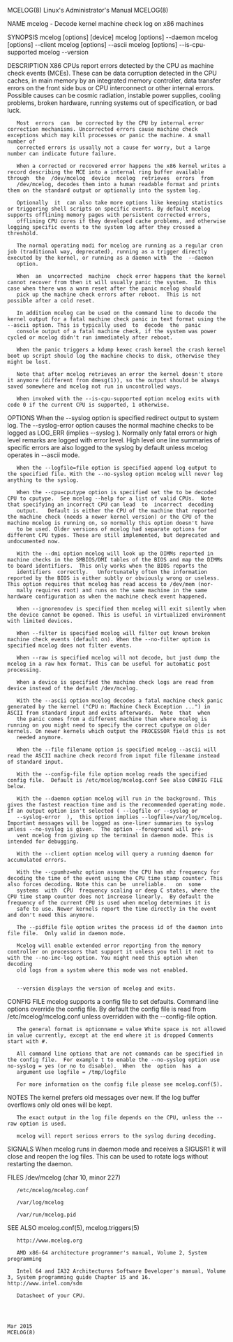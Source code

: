 MCELOG(8)                                                                               Linux's Administrator's Manual                                                                              MCELOG(8)



NAME
       mcelog - Decode kernel machine check log on x86 machines

SYNOPSIS
       mcelog [options] [device]
       mcelog [options] --daemon
       mcelog [options] --client
       mcelog [options] --ascii
       mcelog [options] --is-cpu-supported
       mcelog --version

DESCRIPTION
       X86  CPUs report errors detected by the CPU as machine check events (MCEs).  These can be data corruption detected in the CPU caches, in main memory by an integrated memory controller, data transfer
       errors on the front side bus or CPU interconnect or other internal errors.  Possible causes can be cosmic radiation, instable power supplies, cooling problems, broken hardware, running  systems  out
       of specification, or bad luck.

       Most  errors  can  be corrected by the CPU by internal error correction mechanisms. Uncorrected errors cause machine check exceptions which may kill processes or panic the machine. A small number of
       corrected errors is usually not a cause for worry, but a large number can indicate future failure.

       When a corrected or recovered error happens the x86 kernel writes a record describing the MCE into a internal ring buffer available through  the  /dev/mcelog  device  mcelog  retrieves  errors  from
       /dev/mcelog, decodes them into a human readable format and prints them on the standard output or optionally into the system log.

       Optionally  it  can also take more options like keeping statistics or triggering shell scripts on specific events. By default mcelog supports offlining memory pages with persistent corrected errors,
       offlining CPU cores if they developed cache problems, and otherwise logging specific events to the system log after they crossed a threshold.

       The normal operating modi for mcelog are running as a regular cron job (traditional way, deprecated), running as a trigger directly executed by the kernel, or running as a daemon with  the  --daemon
       option.

       When  an  uncorrected  machine  check error happens that the kernel cannot recover from then it will usually panic the system.  In this case when there was a warm reset after the panic mcelog should
       pick up the machine check errors after reboot.  This is not possible after a cold reset.

       In addition mcelog can be used on the command line to decode the kernel output for a fatal machine check panic in text format using the --ascii option. This is typically used  to  decode  the  panic
       console output of a fatal machine check, if the system was power cycled or mcelog didn't run immediately after reboot.

       When the panic triggers a kdump kexec crash kernel the crash kernel boot up script should log the machine checks to disk, otherwise they might be lost.

       Note that after mcelog retrieves an error the kernel doesn't store it anymore (different from dmesg(1)), so the output should be always saved somewhere and mcelog not run in uncontrolled ways.

       When invoked with the --is-cpu-supported option mcelog exits with code 0 if the current CPU is supported, 1 otherwise.


OPTIONS
       When  the  --syslog  option  is  specified  redirect output to system log. The --syslog-error option causes the normal machine checks to be logged as LOG_ERR (implies --syslog ). Normally only fatal
       errors or high level remarks are logged with error level.  High level one line summaries of specific errors are also logged to the syslog by default unless mcelog operates in --ascii mode.

       When the --logfile=file option is specified append log output to the specified file. With the --no-syslog option mcelog will never log anything to the syslog.

       When the --cpu=cputype option is specified set the to be decoded CPU to cputype.  See mcelog --help for a list of valid CPUs.  Note that specifying an incorrect CPU can lead  to  incorrect  decoding
       output.   Default is either the CPU of the machine that reported the machine check (needs a newer kernel version) or the CPU of the machine mcelog is running on, so normally this option doesn't have
       to be used. Older versions of mcelog had separate options for different CPU types. These are still implemented, but deprecated and undocumented now.

       With the --dmi option mcelog will look up the DIMMs reported in machine checks in the SMBIOS/DMI tables of the BIOS and map the DIMMs to board identifiers.  This only works when the BIOS reports the
       identifiers  correctly.   Unfortunately often the information reported by the BIOS is either subtly or obviously wrong or useless.  This option requires that mcelog has read access to /dev/mem (nor-
       mally requires root) and runs on the same machine in the same hardware configuration as when the machine check event happened.

       When --ignorenodev is specified then mcelog will exit silently when the device cannot be opened. This is useful in virtualized environment with limited devices.

       When --filter is specified mcelog will filter out known broken machine check events (default on). When the --no-filter option is specified mcelog does not filter events.

       When --raw is specified mcelog will not decode, but just dump the mcelog in a raw hex format. This can be useful for automatic post processing.

       When a device is specified the machine check logs are read from device instead of the default /dev/mcelog.

       With the --ascii option mcelog decodes a fatal machine check panic generated by the kernel ("CPU n: Machine Check Exception ...") in ASCII from standard input and exits afterwards.  Note  that  when
       the panic comes from a different machine than where mcelog is running on you might need to specify the correct cputype on older kernels. On newer kernels which output the PROCESSOR field this is not
       needed anymore.

       When the --file filename option is specified mcelog --ascii will read the ASCII machine check record from input file filename instead of standard input.

       With the --config-file file option mcelog reads the specified config file.  Default is /etc/mcelog/mcelog.conf See also CONFIG FILE below.

       With the --daemon option mcelog will run in the background. This gives the fastest reaction time and is the recommended operating mode.  If an output option isn't selected ( --logfile or --syslog or
       --syslog-error  ),  this option implies --logfile=/var/log/mcelog.  Important messages will be logged as one-liner summaries to syslog unless --no-syslog is given.  The option --foreground will pre-
       vent mcelog from giving up the terminal in daemon mode. This is intended for debugging.

       With the --client option mcelog will query a running daemon for accumulated errors.

       With the --cpumhz=mhz option assume the CPU has mhz frequency for decoding the time of the event using the CPU time stamp counter. This also forces decoding. Note this can be  unreliable.   on  some
       systems  with  CPU  frequency scaling or deep C states, where the CPU time stamp counter does not increase linearly.  By default the frequency of the current CPU is used when mcelog determines it is
       safe to use. Newer kernels report the time directly in the event and don't need this anymore.

       The --pidfile file option writes the process id of the daemon into file file.  Only valid in daemon mode.

       Mcelog will enable extended error reporting from the memory controller on processors that support it unless you tell it not to with the --no-imc-log option. You might need this option when  decoding
       old logs from a system where this mode was not enabled.


       --version displays the version of mcelog and exits.


CONFIG FILE
       mcelog supports a config file to set defaults. Command line options override the config file. By default the config file is read from /etc/mcelog/mcelog.conf unless overridden with the --config-file
       option.

       The general format is optionname = value White space is not allowed in value currently, except at the end where it is dropped Comments start with #.

       All command line options that are not commands can be specified in the config file.  For example t to enable the --no-syslog option use no-syslog = yes (or no to disable).  When  the  option  has  a
       argument use logfile = /tmp/logfile

       For more information on the config file please see mcelog.conf(5).


NOTES
       The kernel prefers old messages over new. If the log buffer overflows only old ones will be kept.

       The exact output in the log file depends on the CPU, unless the --raw option is used.

       mcelog will report serious errors to the syslog during decoding.


SIGNALS
       When mcelog runs in daemon mode and receives a SIGUSR1 it will close and reopen the log files. This can be used to rotate logs without restarting the daemon.


FILES
       /dev/mcelog (char 10, minor 227)

       /etc/mcelog/mcelog.conf

       /var/log/mcelog

       /var/run/mcelog.pid


SEE ALSO
       mcelog.conf(5), mcelog.triggers(5)

       http://www.mcelog.org

       AMD x86-64 architecture programmer's manual, Volume 2, System programming

       Intel 64 and IA32 Architectures Software Developer's manual, Volume 3, System programming guide Chapter 15 and 16.  http://www.intel.com/sdm

       Datasheet of your CPU.



                                                                                                   Mar 2015                                                                                         MCELOG(8)

